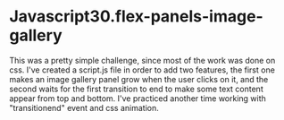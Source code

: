 # Javascript30.flex-panels-image-gallery
This was a pretty simple challenge, since most of the work was done on css. I've created a script.js file in order to add two features, the first one makes an image gallery panel grow when the user clicks on it, and the second waits for the first transition to end to make some text content appear from top and bottom. I've practiced another time working with "transitionend" event and css animation. 
